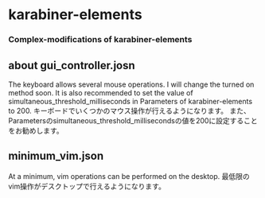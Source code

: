# karabiner-elements
### Complex-modifications of karabiner-elements

## about gui_controller.josn
The keyboard allows several mouse operations.
I will change the turned on method soon.
It is also recommended to set the value of simultaneous_threshold_milliseconds in Parameters of karabiner-elements to 200.
キーボードでいくつかのマウス操作が行えるようになります。
また、Parametersのsimultaneous_threshold_millisecondsの値を200に設定することをお勧めします。

## minimum_vim.json
At a minimum, vim operations can be performed on the desktop.
最低限のvim操作がデスクトップで行えるようになります。
